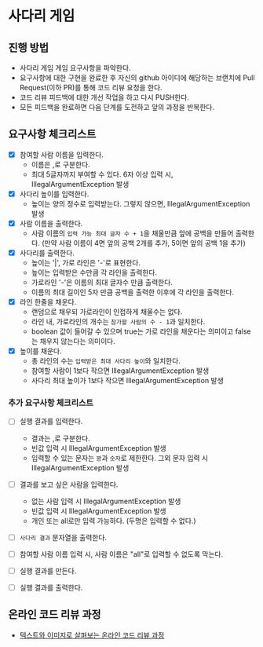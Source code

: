 # 사다리 게임
## 진행 방법
* 사다리 게임 게임 요구사항을 파악한다.
* 요구사항에 대한 구현을 완료한 후 자신의 github 아이디에 해당하는 브랜치에 Pull Request(이하 PR)를 통해 코드 리뷰 요청을 한다.
* 코드 리뷰 피드백에 대한 개선 작업을 하고 다시 PUSH한다.
* 모든 피드백을 완료하면 다음 단계를 도전하고 앞의 과정을 반복한다.

## 요구사항 체크리스트
- [x] 참여할 사람 이름을 입력한다.
  - 이름은 ,로 구분한다.
  - 최대 5글자까지 부여할 수 있다. 6자 이상 입력 시, IllegalArgumentException 발생
- [x] 사다리 높이를 입력한다.
  - 높이는 양의 정수로 입력받는다. 그렇지 않으면, IllegalArgumentException 발생
- [x] 사람 이름을 출력한다.
  - 사람 이름의 `입력 가능 최대 글자 수 + 1`을 채울만큼 앞에 공백을 만들어 출력한다. (만약 사람 이름이 4면 앞의 공백 2개를 추가, 5이면 앞의 공백 1을 추가)
- [x] 사다리를 출력한다.
  - 높이는 '|', 가로 라인은 '-'로 표현한다.
  - 높이는 입력받은 수만큼 각 라인을 출력한다.
  - 가로라인 '-'은 이름의 최대 글자수 만큼 출력한다.
  - 이름의 최대 길이인 5자 만큼 공백을 출력한 이후에 각 라인을 출력한다.
- [x] 라인 한줄을 채운다. 
  - 랜덤으로 채우되 가로라인이 인접하게 채울수는 없다.
  - 라인 내, 가로라인의 개수는 `참가할 사람의 수 - 1`과 일치한다.
  - boolean 값이 들어갈 수 있으며 true는 가로 라인을 채운다는 의미이고 false는 채우지 않는다는 의미이다.
- [x] 높이를 채운다.
  - 총 라인의 수는 `입력받은 최대 사다리 높이`와 일치한다.
  - 참여할 사람이 1보다 작으면 IllegalArgumentException 발생
  - 사다리 최대 높이가 1보다 작으면 IllegalArgumentException 발생

### 추가 요구사항 체크리스트
- [ ] 실행 결과를 입력한다.
  - 결과는 ,로 구분한다.
  - 빈값 입력 시 IllegalArgumentException 발생
  - 입력할 수 있는 문자는 `꽝`과 `숫자`로 제한한다. 그외 문자 입력 시 IllegalArgumentException 발생
- [ ] 결과를 보고 싶은 사람을 입력한다.
  - 없는 사람 입력 시 IllegalArgumentException 발생
  - 빈값 입력 시 IllegalArgumentException 발생
  - 개인 또는 all로만 입력 가능하다. (두명은 입력할 수 없다.)
- [ ] `사다리 결과` 문자열을 출력한다.
- [ ] 참여할 사람 이름 입력 시, 사람 이름은 "all"로 입력할 수 없도록 막는다.
- [ ] 실행 결과를 만든다.
- [ ] 실행 결과를 출력한다.


## 온라인 코드 리뷰 과정
* [텍스트와 이미지로 살펴보는 온라인 코드 리뷰 과정](https://github.com/nextstep-step/nextstep-docs/tree/master/codereview)
  
